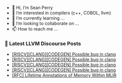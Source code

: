 - 👋 Hi, I’m Sean Perry
- 👀 I’m interested in compilers (c++, COBOL, llvm)
- 🌱 I’m currently learning ...
- 💞️ I’m looking to collaborate on ...
- 📫 How to reach me ...

<!---
s66perry/s66perry is a ✨ special ✨ repository because its `README.md` (this file) appears on your GitHub profile.
You can click the Preview link to take a look at your changes.
--->
### 📕 Latest LLVM Discourse Posts

<!-- DISCOURSE-LLVM:START -->
- [[RISCV][CLANG][CODEGEN] Possible bug in clang](https://discourse.llvm.org/t/riscv-clang-codegen-possible-bug-in-clang/72867#post_4)
- [[RISCV][CLANG][CODEGEN] Possible bug in clang](https://discourse.llvm.org/t/riscv-clang-codegen-possible-bug-in-clang/72867#post_3)
- [[RISCV][CLANG][CODEGEN] Possible bug in clang](https://discourse.llvm.org/t/riscv-clang-codegen-possible-bug-in-clang/72867#post_2)
- [[RISCV][CLANG][CODEGEN] Possible bug in clang](https://discourse.llvm.org/t/riscv-clang-codegen-possible-bug-in-clang/72867#post_1)
- [[RFC] Lifetime Annotations of Memory Within MLIR](https://discourse.llvm.org/t/rfc-lifetime-annotations-of-memory-within-mlir/72697#post_15)
<!-- DISCOURSE-LLVM:END -->
